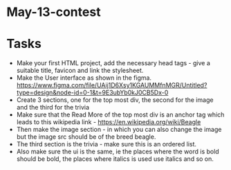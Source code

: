 # May-13-contest
# Tasks
* Make your first HTML project, add the necessary head tags - give a suitable title, favicon and link the stylesheet.
* Make the User interface as shown in the figma. https://www.figma.com/file/UAij1D6Xsy1KGAUMMfnMGR/Untitled?type=design&node-id=0-1&t=9E3ubYb0kJ0CB5Dx-0
* Create 3 sections, one for the top most div, the second for the image and the third for the trivia
* Make sure that the Read More of the top most div is an anchor tag which leads to this wikipedia link - https://en.wikipedia.org/wiki/Beagle
* Then make the image section - in which you can also change the image but the image src should be of the breed beagle.
* The third section is the trivia - make sure this is an ordered list.
* Also make sure the ui is the same, ie the places where the word is bold should be bold, the places where italics is used use italics and so on. 
